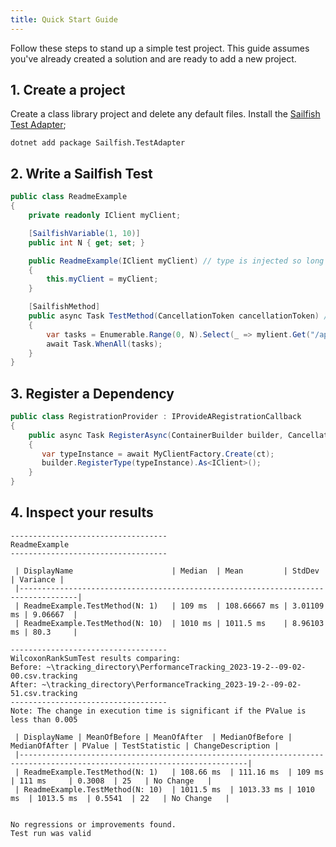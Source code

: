 ```yaml
---
title: Quick Start Guide
---
```


Follow these steps to stand up a simple test project. This guide assumes you've already created a solution and are ready to add a new project.

## 1. Create a project

Create a class library project and delete any default files. Install the [Sailfish Test Adapter](https://www.nuget.org/packages/Sailfish.TestAdapter);

    dotnet add package Sailfish.TestAdapter

## 2. Write a Sailfish Test

```csharp
public class ReadmeExample
{
    private readonly IClient myClient;

    [SailfishVariable(1, 10)]
    public int N { get; set; }

    public ReadmeExample(IClient myClient) // type is injected so long as its registered
    {
        this.myClient = myClient;
    }

    [SailfishMethod]
    public async Task TestMethod(CancellationToken cancellationToken) // token is injected when requested
    {
        var tasks = Enumerable.Range(0, N).Select(_ => mylient.Get("/api", cancellationToken));
        await Task.WhenAll(tasks);
    }
}
```

## 3. Register a Dependency

```csharp
public class RegistrationProvider : IProvideARegistrationCallback
{
    public async Task RegisterAsync(ContainerBuilder builder, CancellationToken ct)
    {
       var typeInstance = await MyClientFactory.Create(ct);
       builder.RegisterType(typeInstance).As<IClient>();
    }
}
```

## 4. Inspect your results

```
-----------------------------------
ReadmeExample
-----------------------------------

 | DisplayName                      | Median  | Mean         | StdDev     | Variance |
 |-----------------------------------------------------------------------------------|
 | ReadmeExample.TestMethod(N: 1)   | 109 ms  | 108.66667 ms | 3.01109 ms | 9.06667  |
 | ReadmeExample.TestMethod(N: 10)  | 1010 ms | 1011.5 ms    | 8.96103 ms | 80.3     |

-----------------------------------
WilcoxonRankSumTest results comparing:
Before: ~\tracking_directory\PerformanceTracking_2023-19-2--09-02-00.csv.tracking
After: ~\tracking_directory\PerformanceTracking_2023-19-2--09-02-51.csv.tracking
-----------------------------------
Note: The change in execution time is significant if the PValue is less than 0.005

 | DisplayName | MeanOfBefore | MeanOfAfter  | MedianOfBefore | MedianOfAfter | PValue | TestStatistic | ChangeDescription |
 |-------------------------------------------------------------------------------------------------------------------------|
 | ReadmeExample.TestMethod(N: 1)   | 108.66 ms  | 111.16 ms  | 109 ms   | 111 ms     | 0.3008  | 25   | No Change   |
 | ReadmeExample.TestMethod(N: 10)  | 1011.5 ms  | 1013.33 ms | 1010 ms  | 1013.5 ms  | 0.5541  | 22   | No Change   |


No regressions or improvements found.
Test run was valid
```
